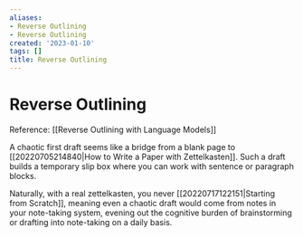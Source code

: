 ```yaml
---
aliases:
- Reverse Outlining
- Reverse Outlining
created: '2023-01-10'
tags: []
title: Reverse Outlining
---
```


# Reverse Outlining

Reference: [[Reverse Outlining with Language Models]]

A chaotic first draft seems like a bridge from a blank page to [[20220705214840|How to Write a Paper with Zettelkasten]]. Such a draft builds a temporary slip box where you can work with sentence or paragraph blocks.

Naturally, with a real zettelkasten, you never [[20220717122151|Starting from Scratch]], meaning even a chaotic draft would come from notes in your note-taking system, evening out the cognitive burden of brainstorming or drafting into note-taking on a daily basis.